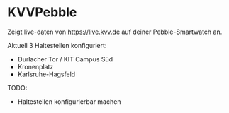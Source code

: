 # KVVPebble

Zeigt live-daten von https://live.kvv.de auf deiner Pebble-Smartwatch an.

Aktuell 3 Haltestellen konfiguriert:
* Durlacher Tor / KIT Campus Süd
* Kronenplatz
* Karlsruhe-Hagsfeld

TODO:
* Haltestellen konfigurierbar machen
